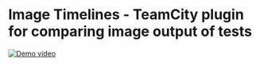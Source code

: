 # Image Timelines - TeamCity plugin for comparing image output of tests

[![Demo video](images/demo_preview.[png])](http://www.youtube.com/watch?v=c7v1fSYcVI8 "Demo")